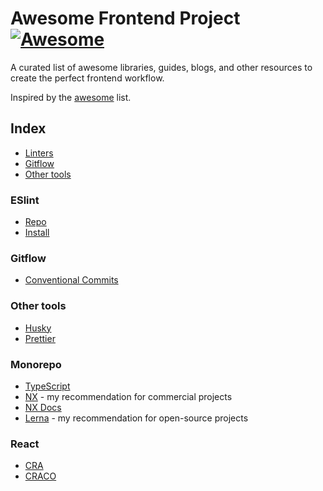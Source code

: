 # Awesome Frontend Project [![Awesome](https://cdn.rawgit.com/sindresorhus/awesome/d7305f38d29fed78fa85652e3a63e154dd8e8829/media/badge.svg)](https://github.com/sindresorhus/awesome)

A curated list of awesome libraries, guides, blogs, and other resources to create the perfect frontend workflow.

Inspired by the [awesome](https://github.com/sindresorhus/awesome) list.

## Index

* [Linters](#linters)
* [Gitflow](#gitflow)
* [Other tools](#other-tools)

### ESlint

* [Repo](https://github.com/eslint/eslint)
* [Install](https://eslint.org/docs/user-guide/getting-started)


### Gitflow

* [Conventional Commits](https://www.conventionalcommits.org/)


### Other tools

* [Husky](https://github.com/typicode/husky)
* [Prettier](https://github.com/prettier/prettier)

### Monorepo

* [TypeScript](https://github.com/microsoft/TypeScript)
* [NX](https://github.com/nrwl/nx) - my recommendation for commercial projects
* [NX Docs](https://nx.dev/)
* [Lerna](https://github.com/lerna/lerna) - my recommendation for open-source projects

### React

* [CRA](https://github.com/facebook/create-react-app)
* [CRACO](https://github.com/gsoft-inc/craco)
